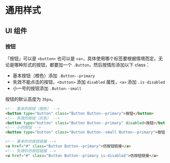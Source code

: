 # 通用样式

## UI 组件

### 按钮

「按钮」可以是 `<button>` 也可以是 `<a>`，具体使用哪个标签要根据情境而定。无论是哪种形式的按钮，都要加一个 `.Button`，然后按情形添加以下 class：

* 基本按钮（橙色）添加 `.Button--primary`
* 失效不能点击的按钮，`<button>` 添加 `disabled` 属性，`<a>` 添加 `.is-disabled`
* 小一号的按钮添加 `.Button--small`

按钮的默认高度为 `35px`。

```html
<!-- 基本的按钮（橙色） -->
<button type="button" class="Button Button--primary">按钮</button>
<!-- 失效的按钮（灰色） -->
<button type="button" class="Button Button--primary" disabled>按钮</button>
<!-- 小的按钮 -->
<button type="button" class="Button Button--small Button--primary">按钮</button>

<!-- 基本的仿按钮链接 -->
<a href="#" class="Button Button--primary">仿按钮链接</a>
<!-- 失效的仿按钮链接 -->
<a href="#" class="Button Button--primary is-disabled">仿按钮链接</a>
```
